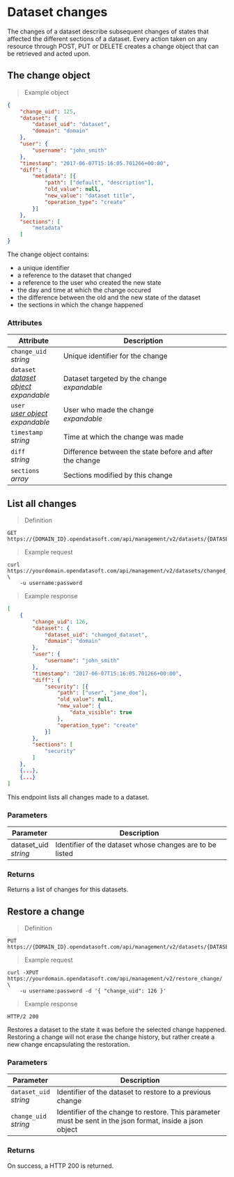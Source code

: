 # Dataset changes

The changes of a dataset describe subsequent changes of states that affected the different sections of a dataset. Every action taken on any resource through POST, PUT or DELETE creates a change object that can be retrieved and acted upon.

## The change object

> Example object

```json
{
    "change_uid": 125,
    "dataset": {
        "dataset_uid": "dataset",
        "domain": "domain"
    },
    "user": {
        "username": "john_smith"
    },
    "timestamp": "2017-06-07T15:16:05.701266+00:00",
    "diff": {
        "metadata": [{
            "path": ["default", "description"],
            "old_value": null,
            "new_value": "dataset title",
            "operation_type": "create"
        }]
    },
    "sections": [
        "metadata"
    ]
}
```

The change object contains:

* a unique identifier
* a reference to the dataset that changed
* a reference to the user who created the new state
* the day and time at which the change occured
* the difference between the old and the new state of the dataset
* the sections in which the change happened

### Attributes

Attribute | Description
--------- | -----------
`change_uid` <br> *string* | Unique identifier for the change
`dataset` <br> *[dataset object](#the-dataset-object)* <br> <em class="expandable">expandable</em> | Dataset targeted by the change <br> *expandable*
`user` <br> *[user object](#the-user-object)* <br> <em class="expandable">expandable</em> | User who made the change <br> *expandable*
`timestamp` <br> *string* | Time at which the change was made
`diff` <br> *string* | Difference between the state before and after the change
`sections` <br> *array* | Sections modified by this change

## List all changes

> Definition

```HTTP
GET https://{DOMAIN_ID}.opendatasoft.com/api/management/v2/datasets/{DATASET_UID}/changes/
```

> Example request

```shell
curl https://yourdomain.opendatasoft.com/api/management/v2/datasets/changed_dataset/changes/ \
    -u username:password
```

> Example response

```json
[
    {
        "change_uid": 126,
        "dataset": {
            "dataset_uid": "changed_dataset",
            "domain": "domain"
        },
        "user": {
            "username": "john_smith"
        },
        "timestamp": "2017-06-07T15:16:05.701266+00:00",
        "diff": {
            "security": [{
                "path": ["user", "jane_doe"],
                "old_value": null,
                "new_value": {
                    "data_visible": true
                },
                "operation_type": "create"
            }]
        },
        "sections": [
            "security"
        ]
    },
    {...},
    {...}
]
```

This endpoint lists all changes made to a dataset.

### Parameters

Parameter | Description
--------- | -----------
dataset_uid <br> *string* | Identifier of the dataset whose changes are to be listed

### Returns

Returns a list of changes for this datasets.

## Restore a change

> Definition

```HTTP
PUT https://{DOMAIN_ID}.opendatasoft.com/api/management/v2/datasets/{DATASET_UID}/restore_change/
```

> Example request

```shell
curl -XPUT https://yourdomain.opendatasoft.com/api/management/v2/restore_change/ \
    -u username:password -d '{ "change_uid": 126 }'
```

> Example response

```http
HTTP/2 200
```

Restores a dataset to the state it was before the selected change happened. Restoring a change will not erase the change history, but rather create a new change encapsulating the restoration.

### Parameters

Parameter | Description
--------- | -----------
`dataset_uid` <br> *string* | Identifier of the dataset to restore to a previous change
`change_uid` <br> *string* | Identifier of the change to restore. This parameter must be sent in the json format, inside a json object

### Returns

On success, a HTTP 200 is returned.
